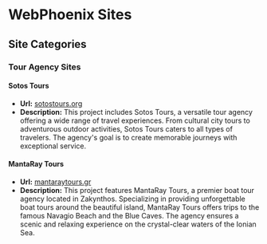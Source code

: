 # WebPhoenix Sites

## Site Categories

### Tour Agency Sites

#### Sotos Tours
- **Url:** [sotostours.org](https://sotostours.org)
- **Description:** This project includes Sotos Tours, a versatile tour agency offering a wide range of travel experiences. From cultural city tours to adventurous outdoor activities, Sotos Tours caters to all types of travelers. The agency's goal is to create memorable journeys with exceptional service.

#### MantaRay Tours
- **Url:** [mantaraytours.gr](https://mantaraytours.gr)
- **Description:** This project features MantaRay Tours, a premier boat tour agency located in Zakynthos. Specializing in providing unforgettable boat tours around the beautiful island, MantaRay Tours offers trips to the famous Navagio Beach and the Blue Caves. The agency ensures a scenic and relaxing experience on the crystal-clear waters of the Ionian Sea.
